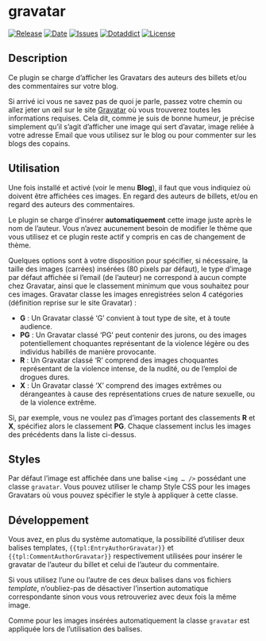 # gravatar

[![Release](https://img.shields.io/github/v/release/franck-paul/gravatar)](https://github.com/franck-paul/gravatar/releases)
[![Date](https://img.shields.io/github/release-date/franck-paul/gravatar)](https://github.com/franck-paul/gravatar/releases)
[![Issues](https://img.shields.io/github/issues/franck-paul/gravatar)](https://github.com/franck-paul/gravatar/issues)
[![Dotaddict](https://img.shields.io/badge/dotaddict-official-green.svg)](https://plugins.dotaddict.org/dc2/details/gravatar)
[![License](https://img.shields.io/github/license/franck-paul/gravatar)](https://github.com/franck-paul/gravatar/blob/master/LICENSE)

## Description

Ce plugin se charge d’afficher les Gravatars des auteurs des billets et/ou des commentaires sur votre blog.

Si arrivé ici vous ne savez pas de quoi je parle, passez votre chemin ou allez jeter un œil sur le site [Gravatar](http://fr.gravatar.com/) où vous trouverez toutes les informations requises. Cela dit, comme je suis de bonne humeur, je précise simplement qu’il s’agit d’afficher une image qui sert d’avatar, image reliée à votre adresse Email que vous utilisez sur le blog ou pour commenter sur les blogs des copains.

## Utilisation

Une fois installé et activé (voir le menu **Blog**), il faut que vous indiquiez où doivent être affichées ces images. En regard des auteurs de billets, et/ou en regard des auteurs des commentaires.

Le plugin se charge d’insérer **automatiquement** cette image juste après le nom de l’auteur. Vous n’avez aucunement besoin de modifier le thème que vous utilisez et ce plugin reste actif y compris en cas de changement de thème.

Quelques options sont à votre disposition pour spécifier, si nécessaire, la taille des images (carrées) insérées (80 pixels par défaut), le type d’image par défaut affichée si l’email (de l’auteur) ne correspond à aucun compte chez Gravatar, ainsi que le classement minimum que vous souhaitez pour ces images. Gravatar classe les images enregistrées selon 4 catégories (définition reprise sur le site Gravatar) :

* **G** : Un Gravatar classé ‘G’ convient à tout type de site, et à toute audience.
* **PG** : Un Gravatar classé ‘PG’ peut contenir des jurons, ou des images potentiellement choquantes représentant de la violence légère ou des individus habillés de manière provocante.
* **R** : Un Gravatar classé ‘R’ comprend des images choquantes représentant de la violence intense, de la nudité, ou de l’emploi de drogues dures.
* **X** : Un Gravatar classé ‘X’ comprend des images extrêmes ou dérangeantes à cause des représentations crues de nature sexuelle, ou de la violence extrême.

Si, par exemple, vous ne voulez pas d’images portant des classements **R** et **X**, spécifiez alors le classement **PG**. Chaque classement inclus les images des précédents dans la liste ci-dessus.

## Styles

Par défaut l’image est affichée dans une balise `<img … />` possédant une classe `gravatar`. Vous pouvez utiliser le champ Style CSS pour les images Gravatars où vous pouvez spécifier le style à appliquer à cette classe.

## Développement

Vous avez, en plus du système automatique, la possibilité d’utiliser deux balises templates, `{{tpl:EntryAuthorGravatar}}` et `{{tpl:CommentAuthorGravatar}}` respectivement utilisées pour insérer le gravatar de l’auteur du billet et celui de l’auteur du commentaire.

Si vous utilisez l’une ou l’autre de ces deux balises dans vos fichiers *template*, n’oubliez-pas de désactiver l’insertion automatique correspondante sinon vous vous retrouveriez avec deux fois la même image.

Comme pour les images insérées automatiquement la classe `gravatar` est appliquée lors de l’utilisation des balises.
